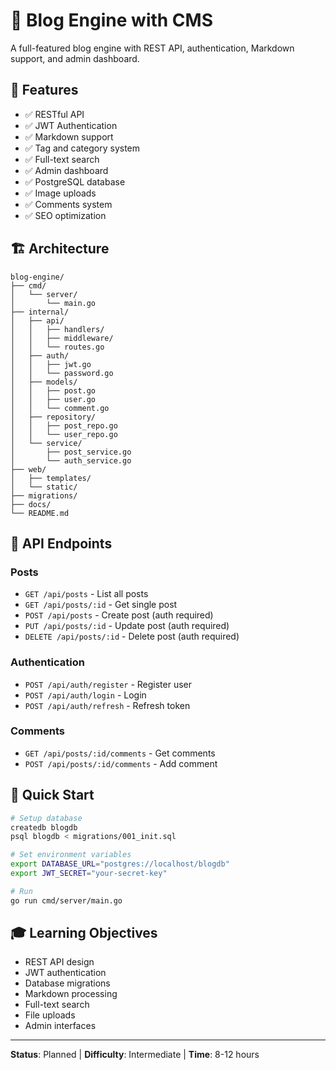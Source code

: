 # 📝 Blog Engine with CMS

A full-featured blog engine with REST API, authentication, Markdown support, and admin dashboard.

## 🎯 Features

- ✅ RESTful API
- ✅ JWT Authentication
- ✅ Markdown support
- ✅ Tag and category system
- ✅ Full-text search
- ✅ Admin dashboard
- ✅ PostgreSQL database
- ✅ Image uploads
- ✅ Comments system
- ✅ SEO optimization

## 🏗️ Architecture

```
blog-engine/
├── cmd/
│   └── server/
│       └── main.go
├── internal/
│   ├── api/
│   │   ├── handlers/
│   │   ├── middleware/
│   │   └── routes.go
│   ├── auth/
│   │   ├── jwt.go
│   │   └── password.go
│   ├── models/
│   │   ├── post.go
│   │   ├── user.go
│   │   └── comment.go
│   ├── repository/
│   │   ├── post_repo.go
│   │   └── user_repo.go
│   └── service/
│       ├── post_service.go
│       └── auth_service.go
├── web/
│   ├── templates/
│   └── static/
├── migrations/
├── docs/
└── README.md
```

## 📖 API Endpoints

### Posts
- `GET /api/posts` - List all posts
- `GET /api/posts/:id` - Get single post
- `POST /api/posts` - Create post (auth required)
- `PUT /api/posts/:id` - Update post (auth required)
- `DELETE /api/posts/:id` - Delete post (auth required)

### Authentication
- `POST /api/auth/register` - Register user
- `POST /api/auth/login` - Login
- `POST /api/auth/refresh` - Refresh token

### Comments
- `GET /api/posts/:id/comments` - Get comments
- `POST /api/posts/:id/comments` - Add comment

## 🚀 Quick Start

```bash
# Setup database
createdb blogdb
psql blogdb < migrations/001_init.sql

# Set environment variables
export DATABASE_URL="postgres://localhost/blogdb"
export JWT_SECRET="your-secret-key"

# Run
go run cmd/server/main.go
```

## 🎓 Learning Objectives

- REST API design
- JWT authentication
- Database migrations
- Markdown processing
- Full-text search
- File uploads
- Admin interfaces

---

**Status**: Planned | **Difficulty**: Intermediate | **Time**: 8-12 hours

